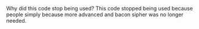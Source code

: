 
Why did this code stop being used? This code stopped being used because people simply because more advanced and bacon sipher was no longer needed.
